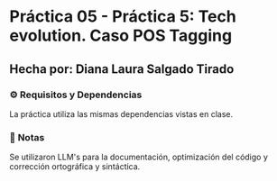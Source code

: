 # **Práctica 05** -  Práctica 5: Tech evolution. Caso POS Tagging
## **Hecha por:** Diana Laura Salgado Tirado


### ⚙️ **Requisitos y Dependencias**  
La práctica utiliza las mismas dependencias vistas en clase.

### 📌 **Notas**  
Se utilizaron LLM's para la documentación, optimización del código y corrección ortográfica y sintáctica.
